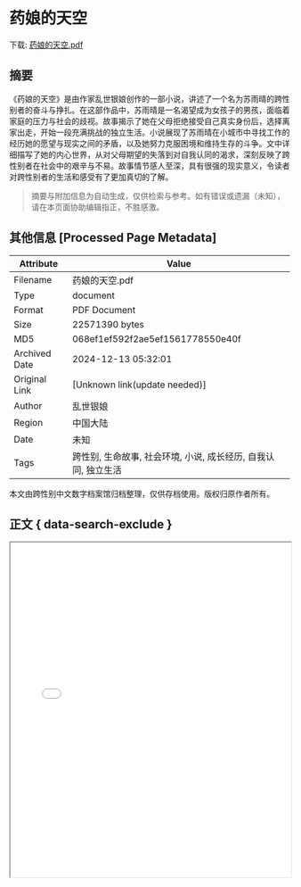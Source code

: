 # 药娘的天空

<!-- tcd_download_link -->
下载: <a href="../药娘的天空.pdf" download>药娘的天空.pdf</a>
<!-- tcd_download_link_end -->

## 摘要

<!-- tcd_abstract -->
《药娘的天空》是由作家乱世银娘创作的一部小说，讲述了一个名为苏雨晴的跨性别者的奋斗与挣扎。在这部作品中，苏雨晴是一名渴望成为女孩子的男孩，面临着家庭的压力与社会的歧视。故事揭示了她在父母拒绝接受自己真实身份后，选择离家出走，开始一段充满挑战的独立生活。小说展现了苏雨晴在小城市中寻找工作的经历她的愿望与现实之间的矛盾，以及她努力克服困境和维持生存的斗争。文中详细描写了她的内心世界，从对父母期望的失落到对自我认同的渴求，深刻反映了跨性别者在社会中的艰辛与不易。故事情节感人至深，具有很强的现实意义，令读者对跨性别者的生活和感受有了更加真切的了解。

<!-- tcd_abstract_end -->

> 摘要与附加信息为自动生成，仅供检索与参考。如有错误或遗漏（未知），请在本页面协助编辑指正，不胜感激。

## 其他信息 [Processed Page Metadata]

| Attribute       | Value                                  |
|-----------------|----------------------------------------|
| Filename        | 药娘的天空.pdf                             |
| Type            | document                                 |
| Format          | PDF Document                               |
| Size            | 22571390 bytes                           |
| MD5             | 068ef1ef592f2ae5ef1561778550e40f                                  |
| Archived Date   | 2024-12-13 05:32:01                             |
| Original Link   | [Unknown link(update needed)]                         |
| Author          | 乱世银娘                               |
| Region          | 中国大陆                               |
| Date            | 未知                                 |
| Tags            | 跨性别, 生命故事, 社会环境, 小说, 成长经历, 自我认同, 独立生活                                 |

本文由跨性别中文数字档案馆归档整理，仅供存档使用。版权归原作者所有。


## 正文 { data-search-exclude }

<!-- tcd_main_text -->
<iframe src="../药娘的天空.pdf" width="100%" height="600px">
    <p>无法显示PDF，请下载查看。</p>
</iframe>
<!-- tcd_main_text_end -->

